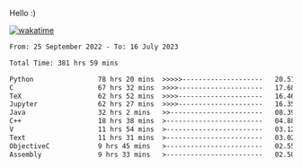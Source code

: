 Hello :)

[![wakatime](https://wakatime.com/badge/user/18ac89f5-baf8-49e6-a5ee-d9272435ce3a/project/3e6541fd-578f-4d9d-9080-f2a42b2d10e1.svg)](https://wakatime.com/badge/user/18ac89f5-baf8-49e6-a5ee-d9272435ce3a/project/3e6541fd-578f-4d9d-9080-f2a42b2d10e1)

<!--START_SECTION:waka-->

```txt
From: 25 September 2022 - To: 16 July 2023

Total Time: 381 hrs 59 mins

Python                78 hrs 20 mins  >>>>>--------------------   20.51 %
C                     67 hrs 32 mins  >>>>---------------------   17.68 %
TeX                   62 hrs 52 mins  >>>>---------------------   16.46 %
Jupyter               62 hrs 27 mins  >>>>---------------------   16.35 %
Java                  32 hrs 2 mins   >>-----------------------   08.39 %
C++                   18 hrs 38 mins  >------------------------   04.88 %
V                     11 hrs 54 mins  >------------------------   03.12 %
Text                  11 hrs 31 mins  >------------------------   03.02 %
ObjectiveC            9 hrs 45 mins   >------------------------   02.55 %
Assembly              9 hrs 33 mins   >------------------------   02.50 %
```

<!--END_SECTION:waka-->
